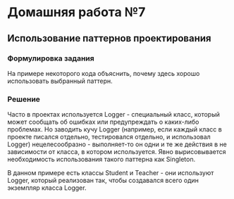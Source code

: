 # Домашняя работа №7

## Использование паттернов проектирования

### Формулировка задания
На примере некоторого кода объяснить, почему здесь хорошо использовать выбранный паттерн.

### Решение
Часто в проектах используется Logger - специальный класс, который может сообщать
об ошибках или предупреждать о каких-либо проблемах. Но заводить кучу Logger (например, если каждый класс в проекте
писался отдельно, тестировался отдельно, и использовал Logger) нецелесообразно - выполняет-то он одни и те же действия
в не зависимости от класса, в котором используется. Явно вырисовывается необходимость использования такого паттерна как
Singleton.

В данном примере есть классы Student и Teacher - они используют Logger, который реализован так, чтобы создавался всего
один экземпляр класса Logger.